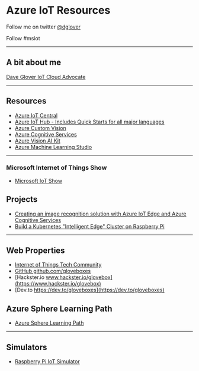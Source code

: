 # Azure IoT Resources

Follow me on twitter [@dglover](https://twitter.com/dglover)

Follow #msiot

---

## A bit about me

[Dave Glover IoT Cloud Advocate](https://developer.microsoft.com/en-us/advocates/dave-glover)

---

## Resources

* [Azure IoT Central](https://azure.microsoft.com/en-au/services/iot-central/)
* [Azure IoT Hub - Includes Quick Starts for all major languages](https://azure.microsoft.com/en-au/services/iot-hub/)
* [Azure Custom Vision](https://azure.microsoft.com/en-us/services/cognitive-services/custom-vision-service/)
* [Azure Cognitive Services](https://azure.microsoft.com/en-au/services/cognitive-services/)
* [Azure Vision AI Kit](https://azure.github.io/Vision-AI-DevKit-Pages/)
* [Azure Machine Learning Studio](https://docs.microsoft.com/en-us/azure/iot-hub/iot-hub-weather-forecast-machine-learning)

---

### Microsoft Internet of Things Show

* [Microsoft IoT Show](https://channel9.msdn.com/Shows/Internet-of-Things-Show)

## Projects

* [Creating an image recognition solution with Azure IoT Edge and Azure Cognitive Services](https://dev.to/azure/creating-an-image-recognition-solution-with-azure-iot-edge-and-azure-cognitive-services-4n5i)
* [Build a Kubernetes "Intelligent Edge" Cluster on Raspberry Pi](https://dev.to/azure/part-1-build-a-kubernetes-intelligent-edge-cluster-on-raspberry-pi-5h3k)

---

## Web Properties

* [Internet of Things Tech Community](https://techcommunity.microsoft.com/t5/internet-of-things/bg-p/IoTBlog)
* [GitHub github.com/gloveboxes](https://github.com/gloveboxes?tab=repositories)
* [Hackster.io www.hackster.io/glovebox](https://www.hackster.io/glovebox)
* [Dev.to https://dev.to/gloveboxes](https://dev.to/gloveboxes)

## Azure Sphere Learning Path

* [Azure Sphere Learning Path]()

---

## Simulators

* [Raspberry Pi IoT Simulator](https://docs.microsoft.com/en-us/azure/iot-hub/iot-hub-raspberry-pi-web-simulator-get-started)